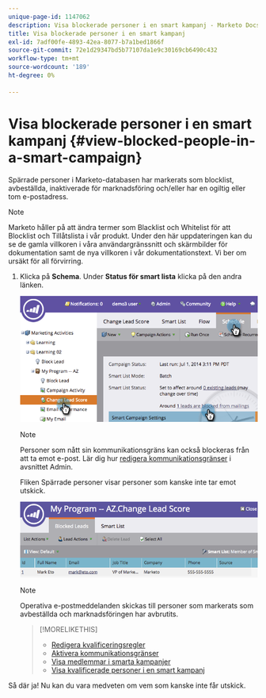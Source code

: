 ```yaml
---
unique-page-id: 1147062
description: Visa blockerade personer i en smart kampanj - Marketo Docs - produktdokumentation
title: Visa blockerade personer i en smart kampanj
exl-id: 7adf00fe-4893-42ea-8077-b7a1bed1866f
source-git-commit: 72e1d29347bd5b77107da1e9c30169cb6490c432
workflow-type: tm+mt
source-wordcount: '189'
ht-degree: 0%

---
```


# Visa blockerade personer i en smart kampanj {#view-blocked-people-in-a-smart-campaign}

Spärrade personer i Marketo-databasen har markerats som blocklist, avbeställda, inaktiverade för marknadsföring och/eller har en ogiltig eller tom e-postadress.

>[!NOTE]
>
>Marketo håller på att ändra termer som Blacklist och Whitelist för att Blocklist och Tillåtslista i vår produkt. Under den här uppdateringen kan du se de gamla villkoren i våra användargränssnitt och skärmbilder för dokumentation samt de nya villkoren i vår dokumentationstext. Vi ber om ursäkt för all förvirring.

1. Klicka på **Schema**. Under **Status för smart lista** klicka på den andra länken.

   ![](assets/image2014-9-22-16-3a47-3a38.png)

   >[!NOTE]
   >
   >Personer som nått sin kommunikationsgräns kan också blockeras från att ta emot e-post. Lär dig hur [redigera kommunikationsgränser](/help/marketo/product-docs/administration/email-setup/enable-communication-limits.md) i avsnittet Admin.

   Fliken Spärrade personer visar personer som kanske inte tar emot utskick.

   ![](assets/image2014-9-22-16-3a48-3a11.png)

   >[!NOTE]
   >
   >Operativa e-postmeddelanden skickas till personer som markerats som avbeställda och marknadsföringen har avbrutits.

   >[!MORELIKETHIS]
   >
   >* [Redigera kvalificeringsregler](/help/marketo/product-docs/core-marketo-concepts/smart-campaigns/using-smart-campaigns/edit-qualification-rules-in-a-smart-campaign.md)
   >* [Aktivera kommunikationsgränser](/help/marketo/product-docs/administration/email-setup/enable-communication-limits.md)
   >* [Visa medlemmar i smarta kampanjer](/help/marketo/product-docs/core-marketo-concepts/smart-campaigns/smart-campaign-data/view-smart-campaign-members.md)
   >* [Visa kvalificerade personer i en smart kampanj](/help/marketo/product-docs/core-marketo-concepts/smart-campaigns/smart-campaign-data/view-qualified-people-in-a-smart-campaign.md)


Så där ja! Nu kan du vara medveten om vem som kanske inte får utskick.
